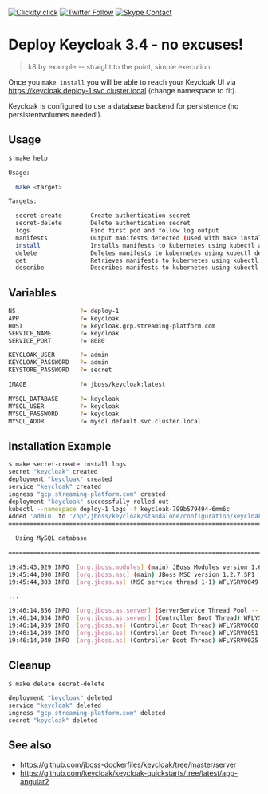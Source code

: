 <!--
#                                 __                 __
#    __  ______  ____ ___  ____ _/ /____  ____  ____/ /
#   / / / / __ \/ __ `__ \/ __ `/ __/ _ \/ __ \/ __  /
#  / /_/ / /_/ / / / / / / /_/ / /_/  __/ /_/ / /_/ /
#  \__, /\____/_/ /_/ /_/\__,_/\__/\___/\____/\__,_/
# /____                     matthewdavis.io, holla!
#
#-->

[![Clickity click](https://img.shields.io/badge/k8s%20by%20example%20yo-limit%20time-ff69b4.svg?style=flat-square)](https://k8.matthewdavis.io)
[![Twitter Follow](https://img.shields.io/twitter/follow/yomateod.svg?label=Follow&style=flat-square)](https://twitter.com/yomateod) [![Skype Contact](https://img.shields.io/badge/skype%20id-appsoa-blue.svg?style=flat-square)](skype:appsoa?chat)

# Deploy Keycloak 3.4 - no excuses!

> k8 by example -- straight to the point, simple execution.

Once you `make install` you will be able to reach your Keycloak UI via https://keycloak.deploy-1.svc.cluster.local (change namespace to fit).

Keycloak is configured to use a database backend for persistence (no persistentvolumes needed!).

## Usage

```sh
$ make help

Usage:

  make <target>

Targets:

  secret-create        Create authentication secret
  secret-delete        Delete authentication secret
  logs                 Find first pod and follow log output
  manifests            Output manifests detected (used with make install, delete, get, describe, etc)
  install              Installs manifests to kubernetes using kubectl apply (make manifests to see what will be installed)
  delete               Deletes manifests to kubernetes using kubectl delete (make manifests to see what will be installed)
  get                  Retrieves manifests to kubernetes using kubectl get (make manifests to see what will be installed)
  describe             Describes manifests to kubernetes using kubectl describe (make manifests to see what will be installed)
```

## Variables

```sh
NS                  ?= deploy-1
APP                 ?= keycloak
HOST                ?= keycloak.gcp.streaming-platform.com
SERVICE_NAME        ?= keycloak
SERVICE_PORT        ?= 8080

KEYCLOAK_USER       ?= admin
KEYCLOAK_PASSWORD   ?= admin
KEYSTORE_PASSWORD   ?= secret

IMAGE               ?= jboss/keycloak:latest

MYSQL_DATABASE      ?= keycloak
MYSQL_USER          ?= keycloak
MYSQL_PASSWORD      ?= keycloak
MYSQL_ADDR          ?= mysql.default.svc.cluster.local
```

## Installation Example

```sh
$ make secret-create install logs
secret "keycloak" created
deployment "keycloak" created
service "keycloak" created
ingress "gcp.streaming-platform.com" created
deployment "keycloak" successfully rolled out
kubectl --namespace deploy-1 logs -f keycloak-799b579494-6mm6c
Added 'admin' to '/opt/jboss/keycloak/standalone/configuration/keycloak-add-user.json', restart server to load user
=========================================================================

  Using MySQL database

=========================================================================

19:45:43,929 INFO  [org.jboss.modules] (main) JBoss Modules version 1.6.1.Final
19:45:44,090 INFO  [org.jboss.msc] (main) JBoss MSC version 1.2.7.SP1
19:45:44,303 INFO  [org.jboss.as] (MSC service thread 1-1) WFLYSRV0049: Keycloak 3.4.3.Final (WildFly Core 3.0.8.Final) starting

...

19:46:14,856 INFO  [org.jboss.as.server] (ServerService Thread Pool -- 45) WFLYSRV0010: Deployed "keycloak-server.war" (runtime-name : "keycloak-server.war")
19:46:14,934 INFO  [org.jboss.as.server] (Controller Boot Thread) WFLYSRV0212: Resuming server
19:46:14,939 INFO  [org.jboss.as] (Controller Boot Thread) WFLYSRV0060: Http management interface listening on http://127.0.0.1:9990/management
19:46:14,939 INFO  [org.jboss.as] (Controller Boot Thread) WFLYSRV0051: Admin console listening on http://127.0.0.1:9990
19:46:14,940 INFO  [org.jboss.as] (Controller Boot Thread) WFLYSRV0025: Keycloak 3.4.3.Final (WildFly Core 3.0.8.Final) started in 21477ms - Started 546 of 882 services (604 services are lazy, passive or on-demand)
```

## Cleanup

```sh
$ make delete secret-delete

deployment "keycloak" deleted
service "keycloak" deleted
ingress "gcp.streaming-platform.com" deleted
secret "keycloak" deleted
```

## See also

* https://github.com/jboss-dockerfiles/keycloak/tree/master/server
* https://github.com/keycloak/keycloak-quickstarts/tree/latest/app-angular2
